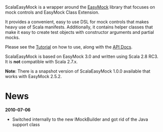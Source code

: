 ScalaEasyMock is a wrapper around the [EasyMock](http://easymock.org) library that focuses on mock controls and EasyMock Class Extension.

It provides a convenient, easy to use DSL for mock controls that makes heavy use of Scala manifests. Additionally, it contains helper classes that make it easy to create test objects with constructor arguments and partial mocks.

Please see the [Tutorial](Tutorial.md) on how to use, along with the [API Docs](http://scalaeasymock.googlecode.com/hg/docs/api/index.html).

ScalaEasyMock is based on EasyMock 3.0 and written using Scala 2.8 RC3. It is **not** compatible with Scala 2.7.x.

**Note**: There is a snapshot version of ScalaEasyMock 1.0.0 available that works with EasyMock 2.5.2.


# News #

**2010-07-06**
  * Switched internally to the new IMockBuilder and got rid of the Java support class